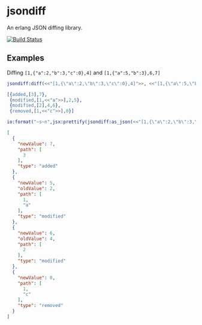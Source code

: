 # jsondiff
An erlang JSON diffing library.

[![Build Status](https://travis-ci.org/michaelkitson/jsondiff.svg)](https://travis-ci.org/michaelkitson/jsondiff)

## Examples

Diffing `[1,{"a":2,"b":3,"c":0},4]` and `[1,{"a":5,"b":3},6,7]`

```erlang
jsondiff:diff(<<"[1,{\"a\":2,\"b\":3,\"c\":0},4]">>, <<"[1,{\"a\":5,\"b\":3},6,7]">>).
```

```erlang
[{added,[3],7},
 {modified,[1,<<"a">>],2,5},
 {modified,[2],4,6},
 {removed,[1,<<"c">>],0}]
```

```erlang
io:format("~s~n",jsx:prettify(jsondiff:as_json(<<"[1,{\"a\":2,\"b\":3,\"c\":0},4]">>, <<"[1,{\"a\":5,\"b\":3},6,7]">>))).
```

```json
[
  {
    "newValue": 7,
    "path": [
      3
    ],
    "type": "added"
  },
  {
    "newValue": 5,
    "oldValue": 2,
    "path": [
      1,
      "a"
    ],
    "type": "modified"
  },
  {
    "newValue": 6,
    "oldValue": 4,
    "path": [
      2
    ],
    "type": "modified"
  },
  {
    "newValue": 0,
    "path": [
      1,
      "c"
    ],
    "type": "removed"
  }
]
```
